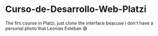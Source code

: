 # Curso-de-Desarrollo-Web-Platzi

The firs course in Platzi, just clone the interface beacuse I don't have a personal photo that Leonias Esteban 😅

